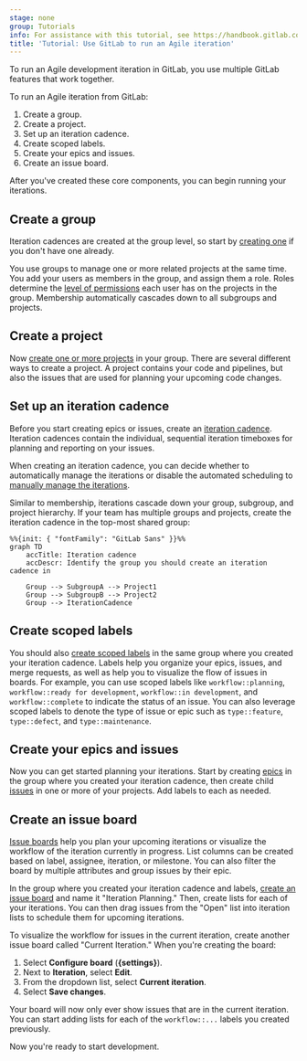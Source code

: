 ```yaml
---
stage: none
group: Tutorials
info: For assistance with this tutorial, see https://handbook.gitlab.com/handbook/product/ux/technical-writing/#assignments-to-other-projects-and-subjects.
title: 'Tutorial: Use GitLab to run an Agile iteration'
---
```


To run an Agile development iteration in GitLab, you use multiple GitLab features
that work together.

To run an Agile iteration from GitLab:

1. Create a group.
1. Create a project.
1. Set up an iteration cadence.
1. Create scoped labels.
1. Create your epics and issues.
1. Create an issue board.

After you've created these core components, you can begin running your iterations.

## Create a group

Iteration cadences are created at the group level, so start by
[creating one](../../user/group/_index.md#create-a-group) if you don't have one already.

You use groups to manage one or more related projects at the same time.
You add your users as members in the group, and assign them a role. Roles determine
the [level of permissions](../../user/permissions.md) each user has on the projects in the group.
Membership automatically cascades down to all subgroups and projects.

## Create a project

Now [create one or more projects](../../user/project/_index.md) in your group.
There are several different ways to create a project. A project contains
your code and pipelines, but also the issues that are used for planning your upcoming code changes.

## Set up an iteration cadence

Before you start creating epics or issues, create an
[iteration cadence](../../user/group/iterations/_index.md#iteration-cadences).
Iteration cadences contain the individual, sequential iteration timeboxes for planning and reporting
on your issues.

When creating an iteration cadence, you can decide whether to automatically manage the iterations or
disable the automated scheduling to
[manually manage the iterations](../../user/group/iterations/_index.md#create-an-iteration-manually).

Similar to membership, iterations cascade down your group, subgroup, and project hierarchy. If your team has multiple groups and projects, create the iteration cadence in the top-most shared group:

```mermaid
%%{init: { "fontFamily": "GitLab Sans" }}%%
graph TD
    accTitle: Iteration cadence
    accDescr: Identify the group you should create an iteration cadence in

    Group --> SubgroupA --> Project1
    Group --> SubgroupB --> Project2
    Group --> IterationCadence
```

## Create scoped labels

You should also [create scoped labels](../../user/project/labels.md) in the same group where you created
your iteration cadence. Labels help you
organize your epics, issues, and merge requests, as well as help you
to visualize the flow of issues in boards. For example, you can use scoped labels like
`workflow::planning`, `workflow::ready for development`, `workflow::in development`, and `workflow::complete`
to indicate the status of an issue. You can also leverage scoped labels to denote the type of issue
or epic such as `type::feature`, `type::defect`, and `type::maintenance`.

## Create your epics and issues

Now you can get started planning your iterations. Start by creating [epics](../../user/group/epics/_index.md)
in the group where you created your iteration cadence,
then create child [issues](../../user/project/issues/_index.md) in one or more of your projects.
Add labels to each as needed.

## Create an issue board

[Issue boards](../../user/project/issue_board.md) help you plan your upcoming iterations or visualize
the workflow of the iteration currently in progress. List columns can be created based on label,
assignee, iteration, or milestone. You can also filter the board by multiple attributes and group
issues by their epic.

In the group where you created your iteration cadence and labels,
[create an issue board](../../user/project/issue_board.md#create-an-issue-board) and name it
"Iteration Planning." Then, create lists for each of your iterations. You can then drag issues from
the "Open" list into iteration lists to schedule them for upcoming iterations.

To visualize the workflow for issues in the current iteration, create another issue board called
"Current Iteration." When you're creating the board:

1. Select **Configure board** (**{settings}**).
1. Next to **Iteration**, select **Edit**.
1. From the dropdown list, select **Current iteration**.
1. Select **Save changes**.

Your board will now only ever show issues that are in the current iteration.
You can start adding lists for each of the `workflow::...` labels you created previously.

Now you're ready to start development.
